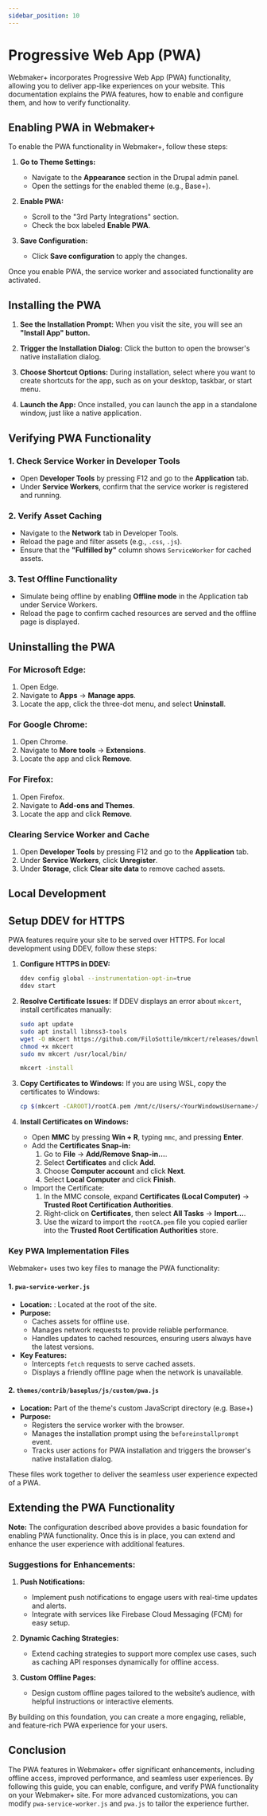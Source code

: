 ```yaml
---
sidebar_position: 10
---
```


# Progressive Web App (PWA)

Webmaker+ incorporates Progressive Web App (PWA) functionality, allowing you to deliver app-like experiences on your website. This documentation explains the PWA features, how to enable and configure them, and how to verify functionality.

## Enabling PWA in Webmaker+

To enable the PWA functionality in Webmaker+, follow these steps:

1. **Go to Theme Settings:**

   - Navigate to the **Appearance** section in the Drupal admin panel.
   - Open the settings for the enabled theme (e.g., Base+).

3. **Enable PWA:**

   - Scroll to the "3rd Party Integrations" section.
   - Check the box labeled **Enable PWA**.

4. **Save Configuration:**

   - Click **Save configuration** to apply the changes.

Once you enable PWA, the service worker and associated functionality are activated.

## Installing the PWA

1. **See the Installation Prompt:**
   When you visit the site, you will see an **"Install App" button.**

2. **Trigger the Installation Dialog:**
   Click the button to open the browser's native installation dialog.

3. **Choose Shortcut Options:**
   During installation, select where you want to create shortcuts for the app, such as on your desktop, taskbar, or start menu.

4. **Launch the App:**
   Once installed, you can launch the app in a standalone window, just like a native application.

## Verifying PWA Functionality

### 1. Check Service Worker in Developer Tools

- Open **Developer Tools** by pressing F12 and go to the **Application** tab.
- Under **Service Workers**, confirm that the service worker is registered and running.

### 2. Verify Asset Caching

- Navigate to the **Network** tab in Developer Tools.
- Reload the page and filter assets (e.g., `.css`, `.js`).
- Ensure that the **"Fulfilled by"** column shows `ServiceWorker` for cached assets.

### 3. Test Offline Functionality

- Simulate being offline by enabling **Offline mode** in the Application tab under Service Workers.
- Reload the page to confirm cached resources are served and the offline page is displayed.

## Uninstalling the PWA

### For Microsoft Edge:

1. Open Edge.
2. Navigate to **Apps** -> **Manage apps**.
3. Locate the app, click the three-dot menu, and select **Uninstall**.

### For Google Chrome:

1. Open Chrome.
2. Navigate to **More tools** -> **Extensions**.
3. Locate the app and click **Remove**.

### For Firefox:

1. Open Firefox.
2. Navigate to **Add-ons and Themes**.
3. Locate the app and click **Remove**.

### Clearing Service Worker and Cache

1. Open **Developer Tools** by pressing F12 and go to the **Application** tab.
2. Under **Service Workers**, click **Unregister**.
3. Under **Storage**, click **Clear site data** to remove cached assets.


## Local Development 

## Setup DDEV for HTTPS

PWA features require your site to be served over HTTPS. For local development using DDEV, follow these steps:

1. **Configure HTTPS in DDEV:**

   ```bash
   ddev config global --instrumentation-opt-in=true
   ddev start
   ```

2. **Resolve Certificate Issues:**
   If DDEV displays an error about `mkcert`, install certificates manually:

   ```bash
   sudo apt update
   sudo apt install libnss3-tools
   wget -O mkcert https://github.com/FiloSottile/mkcert/releases/download/v1.4.3/mkcert-v1.4.3-linux-amd64
   chmod +x mkcert
   sudo mv mkcert /usr/local/bin/

   mkcert -install
   ```

3. **Copy Certificates to Windows:**
   If you are using WSL, copy the certificates to Windows:

   ```bash
   cp $(mkcert -CAROOT)/rootCA.pem /mnt/c/Users/<YourWindowsUsername>/rootCA.pem
   ```

4. **Install Certificates on Windows:**

   - Open **MMC** by pressing **Win + R**, typing `mmc`, and pressing **Enter**.
   - Add the **Certificates Snap-in:**
     1. Go to **File** -> **Add/Remove Snap-in...**.
     2. Select **Certificates** and click **Add**.
     3. Choose **Computer account** and click **Next**.
     4. Select **Local Computer** and click **Finish**.
   - Import the Certificate:
     1. In the MMC console, expand **Certificates (Local Computer)** -> **Trusted Root Certification Authorities**.
     2. Right-click on **Certificates**, then select **All Tasks** -> **Import...**.
     3. Use the wizard to import the `rootCA.pem` file you copied earlier into the **Trusted Root Certification Authorities** store.


### Key PWA Implementation Files

Webmaker+ uses two key files to manage the PWA functionality:

#### 1. `pwa-service-worker.js`

- **Location:** : Located at the root of the site.
- **Purpose:**
  - Caches assets for offline use.
  - Manages network requests to provide reliable performance.
  - Handles updates to cached resources, ensuring users always have the latest versions.
- **Key Features:**
  - Intercepts `fetch` requests to serve cached assets.
  - Displays a friendly offline page when the network is unavailable.

#### 2. `themes/contrib/baseplus/js/custom/pwa.js`

- **Location:** Part of the theme's custom JavaScript directory (e.g. Base+)
- **Purpose:**
  - Registers the service worker with the browser.
  - Manages the installation prompt using the `beforeinstallprompt` event.
  - Tracks user actions for PWA installation and triggers the browser's native installation dialog.

These files work together to deliver the seamless user experience expected of a PWA.


## Extending the PWA Functionality

**Note:** The configuration described above provides a basic foundation for enabling PWA functionality. Once this is in place, you can extend and enhance the user experience with additional features.

### Suggestions for Enhancements:

1. **Push Notifications:**
   - Implement push notifications to engage users with real-time updates and alerts.
   - Integrate with services like Firebase Cloud Messaging (FCM) for easy setup.

2. **Dynamic Caching Strategies:**
   - Extend caching strategies to support more complex use cases, such as caching API responses dynamically for offline access.

3. **Custom Offline Pages:**
   - Design custom offline pages tailored to the website’s audience, with helpful instructions or interactive elements.

By building on this foundation, you can create a more engaging, reliable, and feature-rich PWA experience for your users.

## Conclusion

The PWA features in Webmaker+ offer significant enhancements, including offline access, improved performance, and seamless user experiences. By following this guide, you can enable, configure, and verify PWA functionality on your Webmaker+ site. For more advanced customizations, you can modify `pwa-service-worker.js` and `pwa.js` to tailor the experience further.

